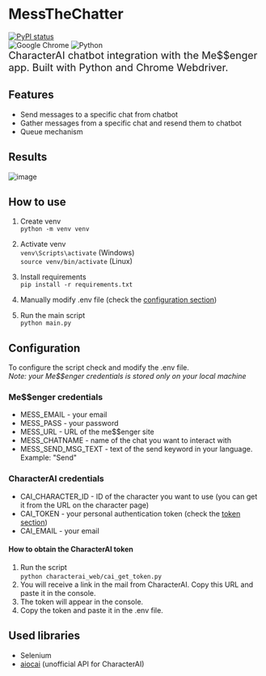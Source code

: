 # MessTheChatter </br>
[![PyPI status](https://img.shields.io/pypi/status/ansicolortags.svg)](https://pypi.python.org/pypi/ansicolortags/)</br>
![Google Chrome](https://img.shields.io/badge/Google%20Chrome-4285F4?style=for-the-badge&logo=GoogleChrome&logoColor=white)
![Python](https://img.shields.io/badge/python-3670A0?style=for-the-badge&logo=python&logoColor=ffdd54)</br>
<span style="font-size:20px">CharacterAI chatbot integration with the Me$$enger app. Built with Python and Chrome Webdriver.</span>

## Features
- Send messages to a specific chat from chatbot
- Gather messages from a specific chat and resend them to chatbot
- Queue mechanism

## Results
![image](https://github.com/user-attachments/assets/d0627cf3-fcac-4394-8b62-b818eefc07e4)


## How to use
1. Create venv <br/>
```python -m venv venv```

2. Activate venv<br/>
```venv\Scripts\activate``` (Windows)<br/>
```source venv/bin/activate``` (Linux)

3. Install requirements<br/>
```pip install -r requirements.txt```

4. Manually modify .env file (check the [configuration section](##Configuration))

4. Run the main script<br/>
```python main.py```

## Configuration
To configure the script check and modify the .env file.</br>
<i>Note: your Me$$enger credentials is stored only on your local machine</i>

### Me$$enger credentials
- MESS_EMAIL - your email
- MESS_PASS - your password
- MESS_URL - URL of the me$$enger site
- MESS_CHATNAME - name of the chat you want to interact with
- MESS_SEND_MSG_TEXT - text of the send keyword in your language. Example: "Send"

### CharacterAI credentials
- CAI_CHARACTER_ID - ID of the character you want to use (you can get it from the URL on the character page)
- CAI_TOKEN - your personal authentication token (check the [token section](####How-to-obtain-the-CharacterAI-token))
- CAI_EMAIL - your email

#### How to obtain the CharacterAI token
1. Run the script</br>
```python characterai_web/cai_get_token.py``` 
2. You will receive a link in the mail from CharacterAI. Copy this URL and paste it in the console.
3. The token will appear in the console.
4. Copy the token and paste it in the .env file.

## Used libraries
- Selenium 
- [aiocai](https://github.com/kramcat/CharacterAI) (unofficial API for CharacterAI)

